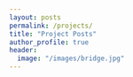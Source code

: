 ```yaml
---
layout: posts
permalink: /projects/
title: "Project Posts"
author_profile: true
header:
  image: "/images/bridge.jpg"
---
```

